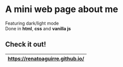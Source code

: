 # A mini web page about me
Featuring dark/light mode \
Done in **html**, **css** and **vanilla js**

## Check it out!

| https://renatoaguirre.github.io/  |
|:----------------------------------|

